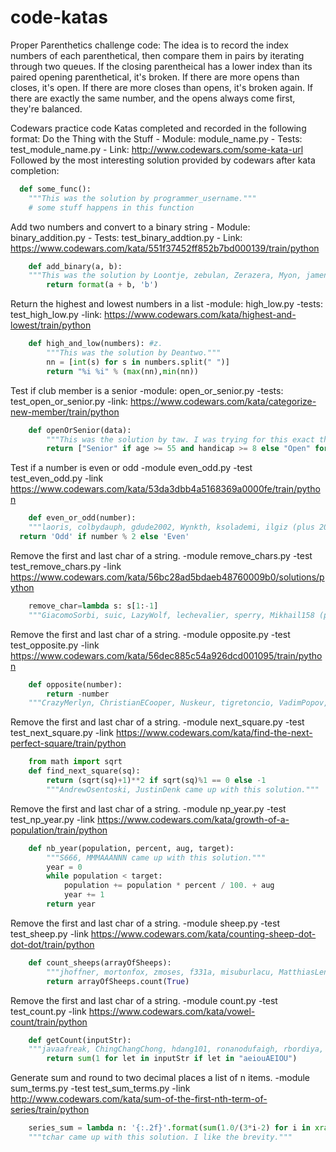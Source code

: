 # code-katas

Proper Parenthetics challenge code:
    The idea is to record  the index numbers of each parenthetical, then compare them in pairs
    by iterating through two queues. If the closing parentheical has a lower index than its paired
    opening parenthetical, it's broken. If there are more opens than closes, it's open. If there
    are more closes than opens, it's broken again. If there are exactly the same number, and the
    opens always come first, they're balanced.



Codewars practice code
Katas completed and recorded in the following format:
  Do the Thing with the Stuff
    - Module: module_name.py
    - Tests: test_module_name.py
    - Link: http://www.codewars.com/some-kata-url
Followed by the most interesting solution provided by codewars after kata completion:
  ```python
    def some_func():
      """This was the solution by programmer_username."""
      # some stuff happens in this function
  ```


Add two numbers and convert to a binary string
    - Module: binary_addition.py
    - Tests: test_binary_addtion.py
    - Link: https://www.codewars.com/kata/551f37452ff852b7bd000139/train/python
```python
    def add_binary(a, b):
    """This was the solution by Loontje, zebulan, Zerazera, Myon, jamenlong, 13ROY (plus 41 more warriors)."""
        return format(a + b, 'b')
```


Return the highest and lowest numbers in a list
    -module: high_low.py
    -tests: test_high_low.py
    -link: https://www.codewars.com/kata/highest-and-lowest/train/python
```python
    def high_and_low(numbers): #z.
        """This was the solution by Deantwo."""
        nn = [int(s) for s in numbers.split(" ")]
        return "%i %i" % (max(nn),min(nn))
```

Test if club member is a senior
    -module: open_or_senior.py
    -tests: test_open_or_senior.py
    -link: https://www.codewars.com/kata/categorize-new-member/train/python
```python
    def openOrSenior(data):
        """This was the solution by taw. I was trying for this exact thing, but I couldn't get the and syntax working."""
        return ["Senior" if age >= 55 and handicap >= 8 else "Open" for (age, handicap) in data]
```

Test if a number is even or odd
    -module even_odd.py
    -test test_even_odd.py
    -link https://www.codewars.com/kata/53da3dbb4a5168369a0000fe/train/python
```python
    def even_or_odd(number):
    """laoris, colbydauph, gdude2002, Wynkth, ksolademi, ilgiz (plus 208 more warriors) came up with this solution."""
  return 'Odd' if number % 2 else 'Even'
```

Remove the first and last char of a string.
    -module remove_chars.py
    -test test_remove_chars.py
    -link https://www.codewars.com/kata/56bc28ad5bdaeb48760009b0/solutions/python
```python
    remove_char=lambda s: s[1:-1]
    """GiacomoSorbi, suic, LazyWolf, lechevalier, sperry, Mikhail158 (plus 5 more warriors) came up with this solution."""
```

Remove the first and last char of a string.
    -module opposite.py
    -test test_opposite.py
    -link https://www.codewars.com/kata/56dec885c54a926dcd001095/train/python
```python
    def opposite(number):
        return -number
    """CrazyMerlyn, ChristianECooper, Nuskeur, tigretoncio, VadimPopov, Django99 (plus 562 more warriors )came up with this solution."""
```

Remove the first and last char of a string.
    -module next_square.py
    -test test_next_square.py
    -link https://www.codewars.com/kata/find-the-next-perfect-square/train/python
```python
    from math import sqrt
    def find_next_square(sq):
        return (sqrt(sq)+1)**2 if sqrt(sq)%1 == 0 else -1
        """AndrewOsentoski, JustinDenk came up with this solution."""
```

Remove the first and last char of a string.
    -module np_year.py
    -test test_np_year.py
    -link https://www.codewars.com/kata/growth-of-a-population/train/python
```python
    def nb_year(population, percent, aug, target):
        """S666, MMMAAANNN came up with this solution."""
        year = 0
        while population < target:
            population += population * percent / 100. + aug
            year += 1
        return year
```

Remove the first and last char of a string.
    -module sheep.py
    -test test_sheep.py
    -link https://www.codewars.com/kata/counting-sheep-dot-dot-dot/train/python
```python
    def count_sheeps(arrayOfSheeps):
        """jhoffner, mortonfox, zmoses, f331a, misuburlacu, MatthiasLenz (plus 376 more warriors) came up with this solution."""
        return arrayOfSheeps.count(True)
```

Remove the first and last char of a string.
    -module count.py
    -test test_count.py
    -link https://www.codewars.com/kata/vowel-count/train/python
```python
    def getCount(inputStr):
    """javaafreak, ChingChangChong, hdang101, ronanodufaigh, rbordiya, alpharom came up with this solution."""
        return sum(1 for let in inputStr if let in "aeiouAEIOU")
```

Generate sum and round to two decimal places a list of n items.
    -module sum_terms.py
    -test test_sum_terms.py
    -link http://www.codewars.com/kata/sum-of-the-first-nth-term-of-series/train/python
```python
    series_sum = lambda n: '{:.2f}'.format(sum(1.0/(3*i-2) for i in xrange(1, n+1)))
    """tchar came up with this solution. I like the brevity."""
```